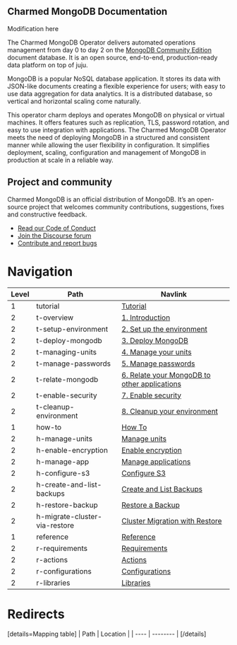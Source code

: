 ## Charmed MongoDB Documentation 

Modification here

The Charmed MongoDB Operator delivers automated operations management from day 0 to day 2 on the [MongoDB Community Edition](https://github.com/mongodb/mongo) document database. It is an open source, end-to-end, production-ready data platform on top of juju.

MongoDB is a popular NoSQL database application. It stores its data with JSON-like documents creating a flexible experience for users; with easy to use data aggregation for data analytics. It is a distributed database, so vertical and horizontal scaling come naturally.

This operator charm deploys and operates MongoDB on physical or virtual machines. It offers features such as replication, TLS, password rotation, and easy to use integration with applications. The Charmed MongoDB Operator meets the need of deploying MongoDB in a structured and consistent manner while allowing the user flexibility in configuration. It simplifies deployment, scaling, configuration and management of MongoDB in production at scale in a reliable way.

## Project and community

Charmed MongoDB is an official distribution of MongoDB. It’s an open-source project that welcomes community contributions, suggestions, fixes and constructive feedback.
- [Read our Code of Conduct](https://ubuntu.com/community/code-of-conduct)
- [Join the Discourse forum](https://discourse.charmhub.io/tag/mongodb)
- [Contribute and report bugs](https://github.com/canonical/mongodb-operator)


# Navigation

| Level | Path                           | Navlink                                                                                                         |
|-------|--------------------------------|-----------------------------------------------------------------------------------------------------------------|
| 1     | tutorial                       | [Tutorial]()                                                                                                    |
| 2     | t-overview                     | [1. Introduction](/t/charmed-mongodb-tutorial/8061)                                                             |
| 2     | t-setup-environment            | [2. Set up the environment](/t/charmed-mongodb-tutorial-environment-setup/8622)                                 |
| 2     | t-deploy-mongodb               | [3. Deploy MongoDB](/t/charmed-mongodb-tutorial-deploy-mongodb/8621)                                            |
| 2     | t-managing-units               | [4. Manage your units](/t/charmed-mongodb-tutorial-managing-units/8620)                                         |
| 2     | t-manage-passwords             | [5. Manage passwords](/t/charmed-mongodb-tutorial-manage-passwords/8630)                                        |
| 2     | t-relate-mongodb               | [6. Relate your MongoDB to other applications](/t/charmed-mongodb-tutorial-relate-your-mongodb-deployment/8629) |
| 2     | t-enable-security              | [7. Enable security](/t/charmed-mongodb-tutorial-enable-security/8628)                                          |
| 2     | t-cleanup-environment          | [8. Cleanup your environment](/t/charmed-mongodb-tutorial-environment-cleanup/8627)                             |
| 1     | how-to                         | [How To]()                                                                                                      |
| 2     | h-manage-units                 | [Manage units](/t/mongodb-how-to-manage-units/8637)                                                             |
| 2     | h-enable-encryption            | [Enable encryption](/t/mongodb-how-to-enable-encryption/8636)                                                   |
| 2     | h-manage-app                   | [Manage applications](/t/mongodb-how-to-manage-related-applications/8634)                                       |
| 2     | h-configure-s3                 | [Configure S3](/t/configuring-settings-for-s3/8834)                                                             |
| 2     | h-create-and-list-backups      | [Create and List Backups](/t/how-to-create-and-list-backups/8788)                                               |
| 2     | h-restore-backup               | [Restore a Backup](/t/restoring-a-backup/8836)                                                                  |
| 2     | h-migrate-cluster-via-restore  | [Cluster Migration with Restore](/t/cluster-migration-via-restore/8835)                                         |
| 1     | reference                      | [Reference]()                                                                                                   |
| 2     | r-requirements                 | [Requirements](/t/mongodb-requirements/8635)                                                                    |
| 2     | r-actions                      | [Actions](https://charmhub.io/mongodb/actions)                                                                  |
| 2     | r-configurations               | [Configurations](https://charmhub.io/mongodb/configure)                                                         |
| 2     | r-libraries                    | [Libraries](https://charmhub.io/mongodb/libraries/helpers)                                                      |

# Redirects

[details=Mapping table]
| Path | Location |
| ---- | -------- |
[/details]